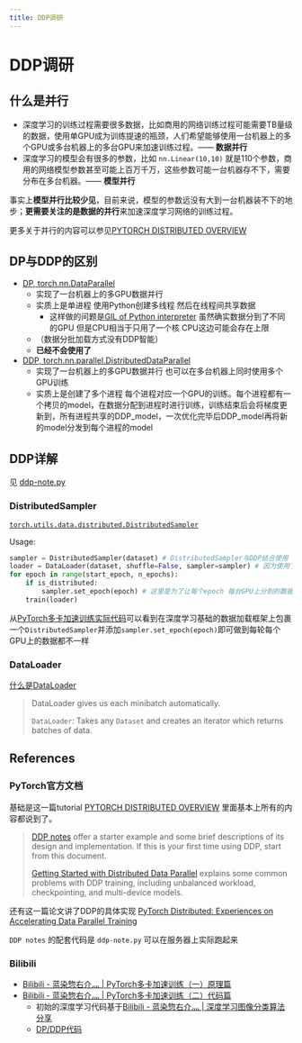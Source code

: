 ```yaml
---
title: DDP调研
---
```


# DDP调研

## 什么是并行

- 深度学习的训练过程需要很多数据，比如商用的网络训练过程可能需要TB量级的数据，使用单GPU成为训练提速的瓶颈，人们希望能够使用一台机器上的多个GPU或多台机器上的多台GPU来加速训练过程。—— **数据并行**
- 深度学习的模型会有很多的参数，比如 `nn.Linear(10,10)` 就是110个参数，商用的网络模型参数甚至可能上百万千万，这些参数可能一台机器存不下，需要分布在多台机器。—— **模型并行**

事实上**模型并行比较少见**，目前来说，模型的参数远没有大到一台机器装不下的地步；**更需要关注的是数据的并行**来加速深度学习网络的训练过程。

更多关于并行的内容可以参见[PYTORCH DISTRIBUTED OVERVIEW](https://pytorch.org/tutorials/beginner/dist_overview.html)

## DP与DDP的区别

- [DP, torch.nn.DataParallel](https://pytorch.org/docs/stable/generated/torch.nn.DataParallel.html#torch.nn.DataParallel)
    - 实现了一台机器上的多GPU数据并行
    - 实质上是单进程 使用Python创建多线程 然后在线程间共享数据
        - 这样做的问题是[GIL of Python interpreter](https://realpython.com/python-gil/) 虽然确实数据分到了不同的GPU 但是CPU相当于只用了一个核 CPU这边可能会存在上限
    - （数据分批加载方式没有DDP智能）
    - **已经不会使用了**
- [DDP, torch.nn.parallel.DistributedDataParallel](https://pytorch.org/docs/stable/generated/torch.nn.parallel.DistributedDataParallel.html#torch.nn.parallel.DistributedDataParallel)
    - 实现了一台机器上的多GPU数据并行 也可以在多台机器上同时使用多个GPU训练
    - 实质上是创建了多个进程 每个进程对应一个GPU的训练。每个进程都有一个拷贝的model，在数据分配到进程时进行训练，训练结束后会将梯度更新到，所有进程共享的DDP_model，一次优化完毕后DDP_model再将新的model分发到每个进程的model

## DDP详解

见 [ddp-note.py](./ddp-note.md)

### DistributedSampler

[`torch.utils.data.distributed.DistributedSampler`](https://pytorch.org/docs/stable/data.html#torch.utils.data.distributed.DistributedSampler)

Usage:

```py
sampler = DistributedSampler(dataset) # DistributedSampler与DDP结合使用 这里DistributedSampler会将所有的数据分成world_size份 分别送入不同的进程/GPU
loader = DataLoader(dataset, shuffle=False, sampler=sampler) # 因为使用了sampler 所以shuffle可以关掉了
for epoch in range(start_epoch, n_epochs):
    if is_distributed:
        sampler.set_epoch(epoch) # 这里是为了让每个epoch 每台GPU上分到的数据分布不一样 相当于每个epoch都由DistributedSampler来重新将数据分组
    train(loader)
```

从[PyTorch多卡加速训练实际代码](https://github.com/inisis/bilibili-video/blob/main/Pytorch多卡加速训练/mnist_train_ddp.py)可以看到在深度学习基础的数据加载框架上包裹一个`DistributedSampler`并添加`sampler.set_epoch(epoch)`即可做到每轮每个GPU上的数据都不一样

### DataLoader

[什么是DataLoader](https://pytorch.org/tutorials/beginner/nn_tutorial.html#refactor-using-dataloader)

> DataLoader gives us each minibatch automatically.
> 
> `DataLoader`: Takes any `Dataset` and creates an iterator which returns batches of data.

## References

### PyTorch官方文档

基础是这一篇tutorial [PYTORCH DISTRIBUTED OVERVIEW](https://pytorch.org/tutorials/beginner/dist_overview.html#torch-nn-parallel-distributeddataparallel) 里面基本上所有的内容都说到了。

> [DDP notes](https://pytorch.org/docs/stable/notes/ddp.html) offer a starter example and some brief descriptions of its design and implementation. If this is your first time using DDP, start from this document.
> 
> [Getting Started with Distributed Data Parallel](https://pytorch.org/tutorials/intermediate/ddp_tutorial.html) explains some common problems with DDP training, including unbalanced workload, checkpointing, and multi-device models.

还有这一篇论文讲了DDP的具体实现 [PyTorch Distributed: Experiences on Accelerating Data Parallel Training](http://www.vldb.org/pvldb/vol13/p3005-li.pdf)

`DDP notes` 的配套代码是 `ddp-note.py` 可以在服务器上实际跑起来

### Bilibili

- [Bilibili - 蓝染惣右介灬 | PyTorch多卡加速训练（一）原理篇](https://www.bilibili.com/video/BV1Fb4y1r79A)
- [Bilibili - 蓝染惣右介灬 | PyTorch多卡加速训练（二）代码篇](https://www.bilibili.com/video/BV1so4y1Q7my)
    - 初始的深度学习代码基于[Bilibili - 蓝染惣右介灬 | 深度学习图像分类算法分享](https://www.bilibili.com/video/BV1xM4y1T7Sg)
    - [DP/DDP代码](https://github.com/inisis/bilibili-video/tree/main/Pytorch多卡加速训练)

